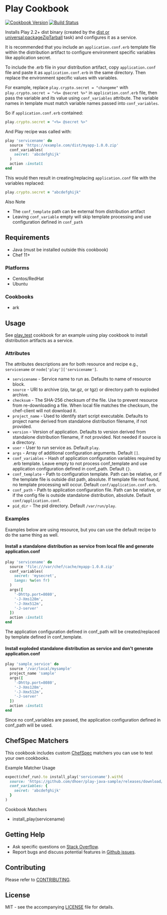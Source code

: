 # Play Cookbook

[![Cookbook Version](http://img.shields.io/cookbook/v/play.svg?style=flat-square)][cookbook]
[![Build Status](http://img.shields.io/travis/dhoer/chef-play.svg?style=flat-square)][travis]

[cookbook]: https://supermarket.chef.io/cookbooks/play
[travis]: https://travis-ci.org/dhoer/chef-play

Installs Play 2.2+ dist binary
(created by the [dist or universal:packageZipTarball](https://www.playframework.com/documentation/2.5.x/Deploying#Using-the-dist-task) task) 
and configures it as a service.

It is recommended that you include an `application.conf.erb` template file within the distribution artifact to 
configure environment specific variables like application secret.  
 
To include the .erb file in your distribution artifact, copy `application.conf` file and paste it as 
`application.conf.erb` in the same directory. Then replace the environment specific values with variables. 

For example, replace `play.crypto.secret = "changeme"` with `play.crypto.secret = "<%= @secret %>"` in 
`application.conf.erb` file, then pass the variable and its value using `conf_variables` 
attribute. The variable names in template must match variable names passed into `conf_variables`.
  
So if `application.conf.erb` contained:

```ruby
play.crypto.secret = "<%= @secret %>"
```

And Play recipe was called with:

```ruby
play 'servicename' do
  source 'https://example.com/dist/myapp-1.0.0.zip'
  conf_variables(
    secret: 'abcdefghijk'
  )
  action :install
end
```

This would then result in creating/replacing `application.conf` file with the variables replaced:

```ruby
play.crypto.secret = "abcdefghijk"
```

Also Note

* The `conf_template` path can be external from distribution artifact 
* Leaving `conf_variable` empty will skip template processing and use configuration defined in `conf_path`

## Requirements

- Java (must be installed outside this cookbook)
- Chef 11+

### Platforms

- Centos/RedHat
- Ubuntu 

### Cookbooks

- ark

## Usage

See [play_test](https://github.com/dhoer/chef-play/blob/master/test/fixtures/cookbooks/play_test/recipes/default.rb)
cookbook for an example using play cookbook to install distribution artifacts as a service.

### Attributes

The attributes descriptions are for both resource and recipe e.g., `servicename` or `node['play']['servicename']`.

* `servicename` - Service name to run as.  Defaults to name of resource block.
* `source` - URI to archive (zip, tar.gz, or tgz) or directory path to exploded archive. 
* `checksum` - The SHA-256 checksum of the file. Use to prevent resource from re-downloading a file. 
When  local file matches the checksum, the chef-client will not download it.
* `project_name` - Used to identify start script executable.  Defaults to project name derived from standalone 
distribution filename, if not provided.
* `version` - Version of application.  Defaults to version derived from standalone distribution filename, if 
not provided. Not needed if source is a directory.
* `user` - User to run service as.  Default `play`.
* `args` - Array of additional configuration arguments.  Default `[]`. 
* `conf_variables` - Hash of application configuration variables required by .erb template. Leave empty
to not process conf_template and use application configuration defined in conf_path.  Default `{}`.
* `conf_template` - Path to configuration template.  Path can be relative, or if the template file is outside dist 
path, absolute.  If template file not found, no template processing will occur. 
Default `conf/application.conf.erb`.
* `conf_path` - Path to application configuration file. Path can be relative, or if the config file is outside 
standalone distribution, absolute. Default `conf/application.conf`.
* `pid_dir` - The pid directory. Default `/var/run/play`.

### Examples

Examples below are using resource, but you can use the default recipe to do the same thing as well.


#### Install a standalone distribution as service from local file and generate application.conf

```ruby
play 'servicename' do
  source 'file:///var/chef/cache/myapp-1.0.0.zip'
  conf_variables(
    secret: 'mysecret',
    langs: %w(en fr)
  )
  args([
    '-Dhttp.port=8080',
    '-J-Xms128m',
    '-J-Xmx512m',
    '-J-server'
  ])
  action :install
end
```

The application configuration defined in conf_path will be created/replaced by template defined in conf_template.

#### Install exploded standalone distribution as service and don't generate application.conf

```ruby
play 'sample_service' do
  source '/var/local/mysample'
  project_name 'sample'
  args([
    '-Dhttp.port=8080',
    '-J-Xms128m',
    '-J-Xmx512m',
    '-J-server'
  ])
  action :install
end
```

Since no conf_variables are passed, the application configuration defined in conf_path will be used.

## ChefSpec Matchers

This cookbook includes custom [ChefSpec](https://github.com/sethvargo/chefspec) matchers you can use to test your 
own cookbooks.

Example Matcher Usage

```ruby
expect(chef_run).to install_play('servicename').with(
  source: 'https://github.com/dhoer/play-java-sample/releases/download/1.0/play-java-sample-1.0.zip',
  conf_variables: {
    secret: 'abcdefghijk'
  }
)
```
      
Cookbook Matchers

- install_play(servicename)

## Getting Help

- Ask specific questions on [Stack Overflow](http://stackoverflow.com/questions/tagged/chef-play).
- Report bugs and discuss potential features in [Github issues](https://github.com/dhoer/chef-play/issues).

## Contributing

Please refer to [CONTRIBUTING](https://github.com/dhoer/chef-play/blob/master/CONTRIBUTING.md).

## License

MIT - see the accompanying [LICENSE](https://github.com/dhoer/chef-play/blob/master/LICENSE.md) file for 
details.
